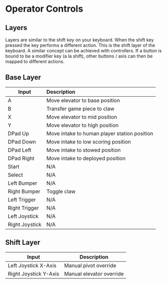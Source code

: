 # Operator Controls

## Layers

Layers are similar to the shift key on your keyboard. When the shift key pressed the key performs a different action.
This is the shift layer of the keyboard. A similar concept can be achieved with controllers. If a button is bound to be
a modifier key (a la shift), other buttons / axis can then be mapped to different actions.

## Base Layer

| Input          | Description                                  |
|----------------|:---------------------------------------------|
| A              | Move elevator to base position               |
| B              | Transfer game piece to claw                  |
| X              | Move elevator to mid position                |
| Y              | Move elevator to high position               |
| DPad Up        | Move intake to human player station position |
| DPad Down      | Move intake to low scoring position          |
| DPad Left      | Move intake to stowed position               |
| DPad Right     | Move intake to deployed position             |
| Start          | N/A                                          |
| Select         | N/A                                          |
| Left Bumper    | N/A                                          |
| Right Bumper   | Toggle claw                                  |
| Left Trigger   | N/A                                          |
| Right Trigger  | N/A                                          |
| Left Joystick  | N/A                                          |
| Right Joystick | N/A                                          |

## Shift Layer
| Input                 | Description              |
|-----------------------|--------------------------|
| Left Joystick X-Axis  | Manual pivot override    |
| Right Joystick Y-Axis | Manual elevator override |

